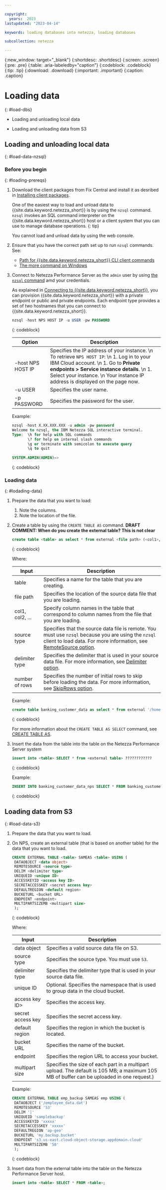 ```yaml
---

copyright:
  years:  2023
lastupdated: "2023-04-14"

keywords: loading databases into netezza, loading databases

subcollection: netezza

---
```


{:new_window: target="_blank"}
{:shortdesc: .shortdesc}
{:screen: .screen}
{:pre: .pre}
{:table: .aria-labeledby="caption"}
{:codeblock: .codeblock}
{:tip: .tip}
{:download: .download}
{:important: .important}
{:caption: .caption}

# Loading data 
{: #load-dbs}

- Loading and unloading local data
   
- Loading and unloading data from S3

## Loading and unloading local data
{: #load-data-nzsql}

### Before you begin
{: #loading-prereqs}
      
1. Download the client packages from Fix Central and install it as desribed in [Installing client packages](https://www.ibm.com/docs/en/netezza?topic=npsda-installing-client-software-packages-2).

   One of the easiest way to load and unload data to {{site.data.keyword.netezza_short}} is by using the `nzsql` command. `nzsql` invokes an SQL command interpreter on the {{site.data.keyword.netezza_short}} host or a client system that you can use to manage database operations. 
   {: tip}
     
   You cannot load and unload data by using the web console.
   
1. Ensure that you have the correct path set up to run `nzsql` commands.  
   See:  
      
   - [Path for {{site.data.keyword.netezza_short}} CLI client commands](https://www.ibm.com/docs/en/netezza?topic=inpsccls-path-netezza-performance-server-cli-client-commands-2)
   - [The more command on Windows](https://www.ibm.com/docs/en/netezza?topic=commands-nzsql-command)

1. Connect to Netezza Performance Server as the `admin` user by using [the `nzsql` command](https://www.ibm.com/docs/en/netezza?topic=commands-nzsql-command) amd your credentials.  
   
   As explained in [Connecting to {{site.data.keyword.netezza_short}}](/docs/netezza?topic=netezza-connecting-overview), you can provision {{site.data.keyword.netezza_short}} with a private endpoint or public and private endpoints. Each endpoint type provides a set of two hostnames that you can connect to {{site.data.keyword.netezza_short}}.
   
   ```sql
   nzsql -host NPS HOST IP -u USER -pw PASSWORD
   ```
   {: codeblock}
   
   | Option            | Description |
   | -----------       | ----------- |
   | -host NPS HOST IP | Specifies the IP address of your instance.  \n To retrieve `NPS HOST IP`:  \n 1. Log in to your IBM Cloud account. \n 1. Go to **Private endpoints > Service instance details**. \n 1. Select your instance.  \n Your instance IP address is displayed on the page now.|
   | -u USER           | Specifies the user name.      |
   | -p PASSWORD       | Specifies the password for the user. |
   
   Example:
    ```sql
    nzsql -host X.XX.XXX.XXX -u admin -pw password
    Welcome to nzsql, the IBM Netezza SQL interactive terminal.
    Type:  \h for help with SQL commands
           \? for help on internal slash commands
           \g or terminate with semicolon to execute query
           \q to quit
           
    SYSTEM.ADMIN(ADMIN)=> 
    ```
    {: codeblock}

### Loading data
{: #lodading-data}

1. Prepare the data that you want to load:
   
    1. Note the columns.
    1. Note the location of the file.

1. Create a table by using the `CREATE TABLE AS` command. **DRAFT COMMENT: When do you create the external table? This is not clear**

   ```sql
   create table <table> as select * from external <file path> (<col1>, <col2>, ...) using (remotesource <source type> delim <delimiter type> skiprows <number of rows>);
   ```
   {: codeblock}

   Where:

   | Input               | Description |
   | -----------         | ----------- |
   | table             | Specifies a name for the table that you are creating. |
   | file path         | Specifies the location of the source data file that you are loading. |
   | col1, col2, ... | Specify column names in the table that correspond to column names from the file that you are loading. |
   | source type       | Specifies that the source data file is remote. You must use `nzsql` because you are using the `nzsql` client to load data. For more information, see [RemoteSource option](https://www.ibm.com/docs/en/netezza?topic=od-remotesource-option-2).|
   | delimiter type   | Specifies the delimiter that is used in your source data file. For more information, see [Delimiter option](https://www.ibm.com/docs/en/netezza?topic=od-delimiter-option-2).|
   | number of rows  | Specifies the number of initial rows to skip before loading the data. For more information, see [SkipRows option](https://www.ibm.com/docs/en/netezza?topic=od-skiprows-option-2).|
   
   Example:

   ```sql
   create table banking_customer_data as select * from external '/home/user/Downloads/banking_customer_data.csv' (customer_id bigint, credit_store int, country varchar(20), gender varchar(6), age int, tenure int, balance double, products_number int, credit_card int, active_member int, estimated_salary double, churn int) using (remotesource 'nzsql' delim ',' skiprows 1);
   ```
   {: codeblock}

   For more information about the `CREATE TABLE AS SELECT` command, see [CREATE TABLE AS](https://www.ibm.com/docs/en/netezza?topic=npsscr-create-table-as-2).

1. Insert the data from the table into the table on the Netezza Performance Server system 

   ```sql
   insert into <table> SELECT * from <external table> ????????????
   ``` 
   {: codeblock}

   Example: 
   
   ```sql
   INSERT INTO banking_customer_data_nps SELECT * FROM banking_customer_data ???????
   ```
   {: codeblock}

## Loading data from S3
{: #load-data-s3}

1. Prepare the data that you want to load.
1. On NPS, create an external table (that is based on another table) for the data that you want to load.

   ```sql
   CREATE EXTERNAL TABLE <table> SAMEAS <table> USING (
    DATAOBJECT <data object>
    REMOTESOURCE <source type>
    DELIM <delimiter type>
    UNIQUEID <unique ID>
    ACCESSKEYID <access key ID>
    SECRETACCESSKEY <secret access key>
    DEFAULTREGION <default region>
    BUCKETURL <bucket URL>
    ENDPOINT <endpoint>
    MULTIPARTSIZEMB <multipart size> 
    );
   ```
   {: codeblock}

   Where:

   | Input               | Description |
   | -----------         | ----------- |
   | data object      | Specifies a valid source data file on S3. |
   | source type       | Specifies the source type. You must use `S3`. |
   | delimiter type    | Specifies the delimiter type that is used in your source data file. |
   | unique ID         | Optional. Specifies the namespace that is used to group data in the cloud bucket. |
   | access key ID>    | Specifies the access key. |
   | secret access key | Specifies the secret access key. |
   | default region    | Specifies the region in  which the bucket is located. |
   | bucket URL        | Specifies the name of the bucket. |
   | endpoint          | Specifies the region URL to access your bucket. |
   | multipart size    | Specifies the size of each part in a multipart upload. The default is 105 MB; a maximum 105 MB of buffer can be uploaded in one request.)

   Example:

   ```sql
   CREATE EXTERNAL TABLE emp_backup SAMEAS emp USING (
    DATAOBJECT ('/employee_data.dat')
    REMOTESOURCE 'S3' 
    DELIM '|' 
    UNIQUEID 'samplebackup' 
    ACCESSKEYID 'xxxxx'
    SECRETACCESSKEY 'xxxxx'
    DEFAULTREGION 'ap-geo' 
    BUCKETURL 'my.backup.bucket' 
    ENDPOINT 's3.us-east.cloud-object-storage.appdomain.cloud' 
    MULTIPARTSIZEMB '50'
    );
   ```
   {: codeblock}

1. Insert data from the external table into the table on the Netezza Performance Server host.

   ```sql
   insert into <table> SELECT * FROM <table>;
   ```